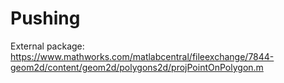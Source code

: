 # Pushing
External package:
https://www.mathworks.com/matlabcentral/fileexchange/7844-geom2d/content/geom2d/polygons2d/projPointOnPolygon.m
